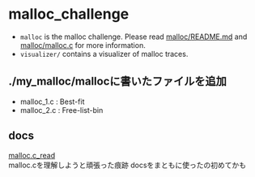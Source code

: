 # malloc_challenge

- `malloc` is the malloc challenge. Please read [malloc/README.md](./malloc/README.md) and [malloc/malloc.c](./malloc/malloc.c) for more information.
- `visualizer/` contains a visualizer of malloc traces.

## ./my_malloc/mallocに書いたファイルを追加
- malloc_1.c : Best-fit
- malloc_2.c : Free-list-bin

## docs  
[malloc.c_read](https://docs.google.com/document/d/1PRZYNnSy5D96JMQll1I48Utjnmvg6kKWUlQSpD6TKHg/edit)  
malloc.cを理解しようと頑張った痕跡 docsをまともに使ったの初めてかも